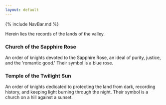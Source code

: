 ```yaml
---
layout: default
---
```


{% include NavBar.md %}

Herein lies the records of the lands of the valley.

### Church of the Sapphire Rose
An order of knights devoted to the Sapphire Rose, an ideal of purity, justice, and the 'romantic good.'
Their symbol is a blue rose.

### Temple of the Twilight Sun
An order of knights dedicated to protecting the land from dark, recording history, and keeping light burning through the night.
Their symbol is a church on a hill against a sunset.
